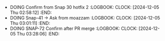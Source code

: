 - DOING Confirm from Snap 30 hotfix 2
  :LOGBOOK:
  CLOCK: [2024-12-05 Thu 02:58:12]
  :END:
- DOING Snap-41 -> Ask from moazzam
  :LOGBOOK:
  CLOCK: [2024-12-05 Thu 03:01:11]
  :END:
- DOING SNAP-72 Confirm after PR merge
  :LOGBOOK:
  CLOCK: [2024-12-05 Thu 03:28:06]
  :END: